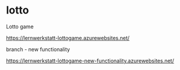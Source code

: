 # lotto
Lotto game

https://lernwerkstatt-lottogame.azurewebsites.net/

branch - new functionality

https://lernwerkstatt-lottogame-new-functionality.azurewebsites.net/
